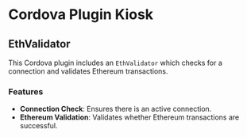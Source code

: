 # Cordova Plugin Kiosk

## EthValidator

This Cordova plugin includes an `EthValidator` which checks for a connection and validates Ethereum transactions.

### Features

- **Connection Check**: Ensures there is an active connection.
- **Ethereum Validation**: Validates whether Ethereum transactions are successful.

